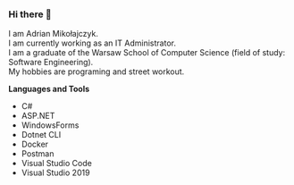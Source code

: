 ### Hi there 👋

I am Adrian Mikołajczyk.  
I am currently working as an IT Administrator.  
I am a graduate of the Warsaw School of Computer Science (field of study: Software Engineering).  
My hobbies are programing and street workout.  

**Languages and Tools**
* C#
* ASP.NET
* WindowsForms
* Dotnet CLI
* Docker
* Postman
* Visual Studio Code
* Visual Studio 2019


<!--
**adimiko/adimiko** is a ✨ _special_ ✨ repository because its `README.md` (this file) appears on your GitHub profile.

Here are some ideas to get you started:

- 🔭 I’m currently working on ...
- 🌱 I’m currently learning ...
- 👯 I’m looking to collaborate on ...
- 🤔 I’m looking for help with ...
- 💬 Ask me about ...
- 📫 How to reach me: ...
- 😄 Pronouns: ...
- ⚡ Fun fact: ...
-->
